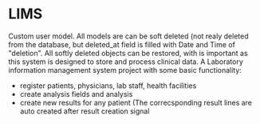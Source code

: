 # LIMS
Custom user model. All models are can be soft deleted (not realy deleted from the database, but deleted_at field is filled with Date and Time of "deletion". All softly deleted objects can be restored, with is important as this system is designed to store and process clinical data.
A Laboratory information management system project with some basic functionality:
  - register patients, physicians, lab staff, health facilities
  - create analysis fields and analysis
  - create new results for any patient (The correcsponding result lines are auto created after result creation signal 
